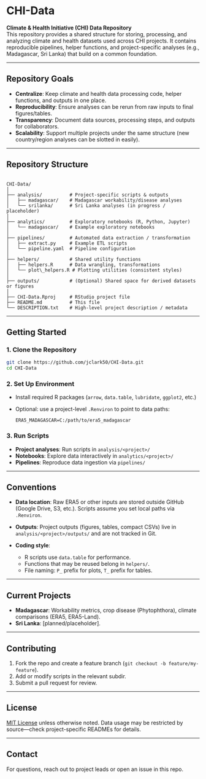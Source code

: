 # CHI-Data

**Climate & Health Initiative (CHI) Data Repository**  
This repository provides a shared structure for storing, processing, and analyzing climate and health datasets used across CHI projects. It contains reproducible pipelines, helper functions, and project-specific analyses (e.g., Madagascar, Sri Lanka) that build on a common foundation.

---

## Repository Goals
- **Centralize**: Keep climate and health data processing code, helper functions, and outputs in one place.
- **Reproducibility**: Ensure analyses can be rerun from raw inputs to final figures/tables.
- **Transparency**: Document data sources, processing steps, and outputs for collaborators.
- **Scalability**: Support multiple projects under the same structure (new country/region analyses can be slotted in easily).

---

## Repository Structure

```

CHI-Data/
│
├── analysis/          # Project-specific scripts & outputs
│   ├── madagascar/    # Madagascar workability/disease analyses
│   └── srilanka/      # Sri Lanka analyses (in progress / placeholder)
│
├── analytics/         # Exploratory notebooks (R, Python, Jupyter)
│   └── madagascar/    # Example exploratory notebooks
│
├── pipelines/         # Automated data extraction / transformation
│   ├── extract.py     # Example ETL scripts
│   └── pipeline.yaml  # Pipeline configuration
│
├── helpers/           # Shared utility functions
│   ├── helpers.R      # Data wrangling, transformations
│   └── plot\_helpers.R # Plotting utilities (consistent styles)
│
├── outputs/           # (Optional) Shared space for derived datasets or figures
│
├── CHI-Data.Rproj     # RStudio project file
├── README.md          # This file
└── DESCRIPTION.txt    # High-level project description / metadata

````

---

## Getting Started

### 1. Clone the Repository
```bash
git clone https://github.com/jclark50/CHI-Data.git
cd CHI-Data
````

### 2. Set Up Environment

* Install required R packages (`arrow`, `data.table`, `lubridate`, `ggplot2`, etc.)
* Optional: use a project-level `.Renviron` to point to data paths:

  ```
  ERA5_MADAGASCAR=C:/path/to/era5_madagascar
  ```

### 3. Run Scripts

* **Project analyses**: Run scripts in `analysis/<project>/`
* **Notebooks**: Explore data interactively in `analytics/<project>/`
* **Pipelines**: Reproduce data ingestion via `pipelines/`

---

## Conventions

* **Data location**: Raw ERA5 or other inputs are stored outside GitHub (Google Drive, S3, etc.). Scripts assume you set local paths via `.Renviron`.
* **Outputs**: Project outputs (figures, tables, compact CSVs) live in `analysis/<project>/outputs/` and are not tracked in Git.
* **Coding style**:

  * R scripts use `data.table` for performance.
  * Functions that may be reused belong in `helpers/`.
  * File naming: `P_` prefix for plots, `T_` prefix for tables.

---

## Current Projects

* **Madagascar**: Workability metrics, crop disease (Phytophthora), climate comparisons (ERA5, ERA5-Land).
* **Sri Lanka**: \[planned/placeholder].

---

## Contributing

1. Fork the repo and create a feature branch (`git checkout -b feature/my-feature`).
2. Add or modify scripts in the relevant subdir.
3. Submit a pull request for review.

---

## License

[MIT License](LICENSE) unless otherwise noted.
Data usage may be restricted by source—check project-specific READMEs for details.

---

## Contact

For questions, reach out to project leads or open an issue in this repo.
